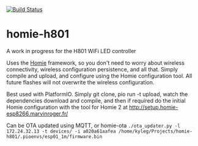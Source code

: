 [![Build Status](https://travis-ci.org/kylegordon/homie-h801.svg?branch=master)](https://travis-ci.org/kylegordon/homie-h801)

# homie-h801

A work in progress for the H801 WiFi LED controller

Uses the [Homie](https://github.com/marvinroger/homie-esp8266/releases) framework, so you don't need to worry about wireless connectivity, wireless configuration persistence, and all that. Simply compile and upload, and configure using the Homie configuration tool.
All future flashes will not overwrite the wireless configuration.

Best used with PlatformIO. Simply git clone, pio run -t upload, watch the dependencies download and compile, and then if required do the initial Homie configuration with the tool for Homie 2 at http://setup.homie-esp8266.marvinroger.fr/

Can be OTA updated using MQTT, or homie-ota
```./ota_updater.py -l 172.24.32.13 -t devices/ -i a020a61aafea /home/kyleg/Projects/homie-h801/.pioenvs/esp01_1m/firmware.bin ```

